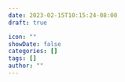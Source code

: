 ```yaml
---
date: 2023-02-15T10:15:24-08:00
draft: true

icon: ""
showDate: false
categories: []
tags: []
author: ""
---
```


